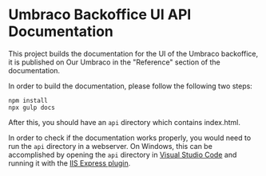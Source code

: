 # Umbraco Backoffice UI API Documentation

This project builds the documentation for the UI of the Umbraco backoffice, it is published on Our Umbraco in the "Reference" section of the documentation.

In order to build the documentation, please follow the following two steps:

```
npm install
npx gulp docs
```

After this, you should have an `api` directory which contains index.html. 

In order to check if the documentation works properly, you would need to run the `api` directory in a webserver. On Windows, this can be accomplished by opening the `api` directory in [Visual Studio Code](https://code.visualstudio.com/) and running it with the [IIS Express plugin](https://marketplace.visualstudio.com/items?itemName=warren-buckley.iis-express).